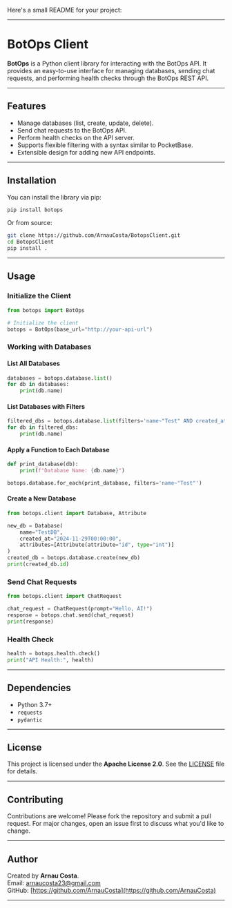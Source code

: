 Here's a small README for your project:

---

# BotOps Client

**BotOps** is a Python client library for interacting with the BotOps API. It provides an easy-to-use interface for managing databases, sending chat requests, and performing health checks through the BotOps REST API.

---

## Features

- Manage databases (list, create, update, delete).
- Send chat requests to the BotOps API.
- Perform health checks on the API server.
- Supports flexible filtering with a syntax similar to PocketBase.
- Extensible design for adding new API endpoints.

---

## Installation

You can install the library via pip:

```bash
pip install botops
```

Or from source:

```bash
git clone https://github.com/ArnauCosta/BotopsClient.git
cd BotopsClient
pip install .
```

---

## Usage

### Initialize the Client
```python
from botops import BotOps

# Initialize the client
botops = BotOps(base_url="http://your-api-url")
```

### Working with Databases
#### List All Databases
```python
databases = botops.database.list()
for db in databases:
    print(db.name)
```

#### List Databases with Filters
```python
filtered_dbs = botops.database.list(filters='name~"Test" AND created_at>="2024-01-01T00:00:00"')
for db in filtered_dbs:
    print(db.name)
```

#### Apply a Function to Each Database
```python
def print_database(db):
    print(f"Database Name: {db.name}")

botops.database.for_each(print_database, filters='name~"Test"')
```

#### Create a New Database
```python
from botops.client import Database, Attribute

new_db = Database(
    name="TestDB",
    created_at="2024-11-29T00:00:00",
    attributes=[Attribute(attribute="id", type="int")]
)
created_db = botops.database.create(new_db)
print(created_db.id)
```

### Send Chat Requests
```python
from botops.client import ChatRequest

chat_request = ChatRequest(prompt="Hello, AI!")
response = botops.chat.send(chat_request)
print(response)
```

### Health Check
```python
health = botops.health.check()
print("API Health:", health)
```

---

## Dependencies

- Python 3.7+
- `requests`
- `pydantic`

---

## License

This project is licensed under the **Apache License 2.0**. See the [LICENSE](LICENSE) file for details.

---

## Contributing

Contributions are welcome! Please fork the repository and submit a pull request. For major changes, open an issue first to discuss what you'd like to change.

---

## Author

Created by **Arnau Costa**.  
Email: [arnaucosta23@gmail.com](mailto:arnaucosta23@gmail.com)  
GitHub: [https://github.com/ArnauCosta](https://github.com/ArnauCosta)

---
